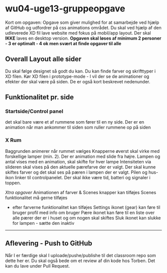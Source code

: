 # wu04-uge13-gruppeopgave
Kort om opgaven:
Opgave som giver mulighed for at samarbejde ved hjælp af GitHub og udfordrer på css animations området.
Du skal ved hjælp af den udleverede XD fil lave website med fokus på mobil/app layout.
Der skal **IKKE** laves en desktop version. 
**Opgaven skal løses af minimum 2 personer - 3 er optimalt - 4 ok men svært at finde opgaver til alle**

## Overall Layout alle sider
Du skal følge designet så godt du kan.
Du kan finde farver og skrifttyper i XD filen.
Kør XD filen i prototype-mode - I vil der se de animationer og efekter der skal være på siden.
De er også kort beskrevet nedenunder.

## Funktionalitet pr. side
### Startside/Control panel
det skal bare være et af rummene som fører til en ny side.
Der er en animation når man ankommer til siden som ruller rummene op på siden

### X Rum
Baggrunden animerer når rummet vælges
Knapperne øverst skal virke med forskellige lamper (min. 2). Der er animation med slide fra højre.
Lampen og antal vises med en animation, skal skifte for hver lampe
Intensiteten via slideren skal vises på den aktuelle pærefarve der er valgt.
Der skal kunne skiftes farver og det skal ses på pæren i lampen der er valgt.
Pilen og hus-ikon linker til controlpanelet.
Der skal ikke være tid, batteri og signaler i toppen.

*Xtra opgaver*
Animationen af farver & Scenes knapper kan tilføjes
Scenes funktionalitet må gerne tilføjes
+ efter farverne funktionalitet kan tilføjes
Settings ikonet (gear) kan føre til bruger profil med info om bruger
Pære ikonet kan føre til en liste over alle pærer der er i huset og om nogen skal skiftes
Sluk ikonet kan slukke for lampen - sætte den inaktiv

---
## Aflevering - Push to GitHub
Når I er færdige skal I uploade/pushe/publishe til det classroom repo som dette her er.
Du skal også bede om et review af din kode hos Torben.
Det kan du lave under Pull Request.
